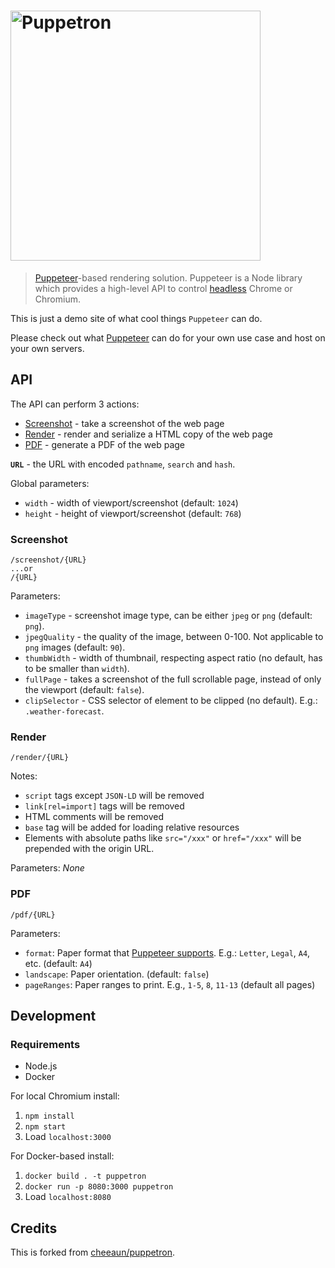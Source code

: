# <img src="assets/logo.png" width="400" alt="Puppetron">

> [Puppeteer](https://github.com/GoogleChrome/puppeteer)-based rendering solution.
> Puppeteer is a Node library which provides a high-level API to control [headless](https://developers.google.com/web/updates/2017/04/headless-chrome) Chrome or Chromium.


This is just a demo site of what cool things `Puppeteer` can do.

Please check out what [Puppeteer](https://github.com/GoogleChrome/puppeteer) can do for your own use case and host on your own servers.

API
---

The API can perform 3 actions:

- [Screenshot](#screenshot) - take a screenshot of the web page
- [Render](#render) - render and serialize a HTML copy of the web page
- [PDF](#pdf) - generate a PDF of the web page

**`URL`** - the URL with encoded `pathname`, `search` and `hash`.

Global parameters:

- `width` - width of viewport/screenshot (default: `1024`)
- `height` - height of viewport/screenshot (default: `768`)

### Screenshot

```
/screenshot/{URL}
...or
/{URL}
```

Parameters:

- `imageType` - screenshot image type, can be either `jpeg` or `png` (default: `png`).
- `jpegQuality` - the quality of the image, between 0-100. Not applicable to `png` images (default: `90`).
- `thumbWidth` - width of thumbnail, respecting aspect ratio (no default, has to be smaller than `width`).
- `fullPage` - takes a screenshot of the full scrollable page, instead of only the viewport (default: `false`).
- `clipSelector` - CSS selector of element to be clipped (no default). E.g.: `.weather-forecast`.

### Render

```
/render/{URL}
```

Notes:

- `script` tags except `JSON-LD` will be removed
- `link[rel=import]` tags will be removed
- HTML comments will be removed
- `base` tag will be added for loading relative resources
- Elements with absolute paths like `src="/xxx"` or `href="/xxx"` will be prepended with the origin URL.

Parameters: *None*

### PDF

```
/pdf/{URL}
```

Parameters:

- `format`: Paper format that [Puppeteer supports](https://github.com/GoogleChrome/puppeteer/blob/master/docs/api.md#pagepdfoptions). E.g.: `Letter`, `Legal`, `A4`, etc. (default: `A4`)
- `landscape`: Paper orientation. (default: `false`)
- `pageRanges`: Paper ranges to print. E.g., `1-5`, `8`, `11-13` (default all pages)

Development
---

### Requirements

- Node.js
- Docker

For local Chromium install:

1. `npm install`
2. `npm start`
3. Load `localhost:3000`

For Docker-based install:

1. `docker build . -t puppetron`
2. `docker run -p 8080:3000 puppetron`
3. Load `localhost:8080`

Credits
---

This is forked from [cheeaun/puppetron](https://github.com/cheeaun/puppetron).
